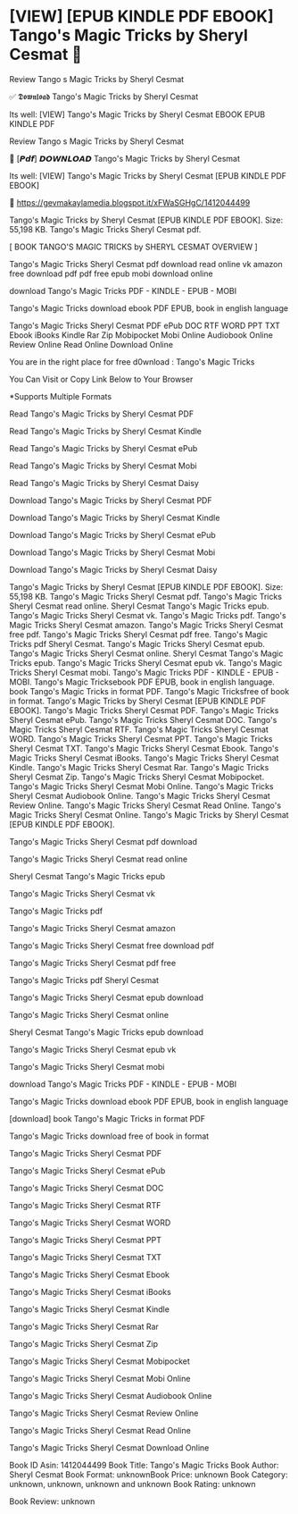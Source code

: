# [VIEW] [EPUB KINDLE PDF EBOOK] Tango's Magic Tricks by  Sheryl Cesmat 📝
Review Tango s Magic Tricks by Sheryl Cesmat

✅ 𝕯𝖔𝖜𝖓𝖑𝖔𝖆𝖉 Tango's Magic Tricks by Sheryl Cesmat

Its well: [VIEW] Tango's Magic Tricks by Sheryl Cesmat EBOOK EPUB KINDLE PDF


Review Tango s Magic Tricks by Sheryl Cesmat

📝 [𝙋𝙙𝙛] 𝘿𝙊𝙒𝙉𝙇𝙊𝘼𝘿 Tango's Magic Tricks by Sheryl Cesmat

Its well: [VIEW] Tango's Magic Tricks by Sheryl Cesmat [EPUB KINDLE PDF EBOOK]



🌈 https://gevmakaylamedia.blogspot.it/xFWaSGHgC/1412044499



Tango's Magic Tricks by Sheryl Cesmat [EPUB KINDLE PDF EBOOK]. Size: 55,198 KB. Tango's Magic Tricks Sheryl Cesmat pdf.

[ BOOK TANGO'S MAGIC TRICKS by SHERYL CESMAT OVERVIEW ]

Tango's Magic Tricks Sheryl Cesmat pdf download read online vk amazon free download pdf pdf free epub mobi download online

download Tango's Magic Tricks PDF - KINDLE - EPUB - MOBI

Tango's Magic Tricks download ebook PDF EPUB, book in english language

Tango's Magic Tricks Sheryl Cesmat PDF ePub DOC RTF WORD PPT TXT Ebook iBooks Kindle Rar Zip Mobipocket Mobi Online Audiobook Online Review Online Read Online Download Online

You are in the right place for free d0wnload : Tango's Magic Tricks

You Can Visit or Copy Link Below to Your Browser

*Supports Multiple Formats

Read Tango's Magic Tricks by Sheryl Cesmat PDF

Read Tango's Magic Tricks by Sheryl Cesmat Kindle

Read Tango's Magic Tricks by Sheryl Cesmat ePub

Read Tango's Magic Tricks by Sheryl Cesmat Mobi

Read Tango's Magic Tricks by Sheryl Cesmat Daisy

Download Tango's Magic Tricks by Sheryl Cesmat PDF

Download Tango's Magic Tricks by Sheryl Cesmat Kindle

Download Tango's Magic Tricks by Sheryl Cesmat ePub

Download Tango's Magic Tricks by Sheryl Cesmat Mobi

Download Tango's Magic Tricks by Sheryl Cesmat Daisy

Tango's Magic Tricks by Sheryl Cesmat [EPUB KINDLE PDF EBOOK]. Size: 55,198 KB. Tango's Magic Tricks Sheryl Cesmat pdf. Tango's Magic Tricks Sheryl Cesmat read online. Sheryl Cesmat Tango's Magic Tricks epub. Tango's Magic Tricks Sheryl Cesmat vk. Tango's Magic Tricks pdf. Tango's Magic Tricks Sheryl Cesmat amazon. Tango's Magic Tricks Sheryl Cesmat free pdf. Tango's Magic Tricks Sheryl Cesmat pdf free. Tango's Magic Tricks pdf Sheryl Cesmat. Tango's Magic Tricks Sheryl Cesmat epub. Tango's Magic Tricks Sheryl Cesmat online. Sheryl Cesmat Tango's Magic Tricks epub. Tango's Magic Tricks Sheryl Cesmat epub vk. Tango's Magic Tricks Sheryl Cesmat mobi. Tango's Magic Tricks PDF - KINDLE - EPUB - MOBI. Tango's Magic Tricksebook PDF EPUB, book in english language. book Tango's Magic Tricks in format PDF. Tango's Magic Tricksfree of book in format. Tango's Magic Tricks by Sheryl Cesmat [EPUB KINDLE PDF EBOOK]. Tango's Magic Tricks Sheryl Cesmat PDF. Tango's Magic Tricks Sheryl Cesmat ePub. Tango's Magic Tricks Sheryl Cesmat DOC. Tango's Magic Tricks Sheryl Cesmat RTF. Tango's Magic Tricks Sheryl Cesmat WORD. Tango's Magic Tricks Sheryl Cesmat PPT. Tango's Magic Tricks Sheryl Cesmat TXT. Tango's Magic Tricks Sheryl Cesmat Ebook. Tango's Magic Tricks Sheryl Cesmat iBooks. Tango's Magic Tricks Sheryl Cesmat Kindle. Tango's Magic Tricks Sheryl Cesmat Rar. Tango's Magic Tricks Sheryl Cesmat Zip. Tango's Magic Tricks Sheryl Cesmat Mobipocket. Tango's Magic Tricks Sheryl Cesmat Mobi Online. Tango's Magic Tricks Sheryl Cesmat Audiobook Online. Tango's Magic Tricks Sheryl Cesmat Review Online. Tango's Magic Tricks Sheryl Cesmat Read Online. Tango's Magic Tricks Sheryl Cesmat Online. Tango's Magic Tricks by Sheryl Cesmat [EPUB KINDLE PDF EBOOK].

Tango's Magic Tricks Sheryl Cesmat pdf download

Tango's Magic Tricks Sheryl Cesmat read online

Sheryl Cesmat Tango's Magic Tricks epub

Tango's Magic Tricks Sheryl Cesmat vk

Tango's Magic Tricks pdf

Tango's Magic Tricks Sheryl Cesmat amazon

Tango's Magic Tricks Sheryl Cesmat free download pdf

Tango's Magic Tricks Sheryl Cesmat pdf free

Tango's Magic Tricks pdf Sheryl Cesmat

Tango's Magic Tricks Sheryl Cesmat epub download

Tango's Magic Tricks Sheryl Cesmat online

Sheryl Cesmat Tango's Magic Tricks epub download

Tango's Magic Tricks Sheryl Cesmat epub vk

Tango's Magic Tricks Sheryl Cesmat mobi

download Tango's Magic Tricks PDF - KINDLE - EPUB - MOBI

Tango's Magic Tricks download ebook PDF EPUB, book in english language

[download] book Tango's Magic Tricks in format PDF

Tango's Magic Tricks download free of book in format

Tango's Magic Tricks Sheryl Cesmat PDF

Tango's Magic Tricks Sheryl Cesmat ePub

Tango's Magic Tricks Sheryl Cesmat DOC

Tango's Magic Tricks Sheryl Cesmat RTF

Tango's Magic Tricks Sheryl Cesmat WORD

Tango's Magic Tricks Sheryl Cesmat PPT

Tango's Magic Tricks Sheryl Cesmat TXT

Tango's Magic Tricks Sheryl Cesmat Ebook

Tango's Magic Tricks Sheryl Cesmat iBooks

Tango's Magic Tricks Sheryl Cesmat Kindle

Tango's Magic Tricks Sheryl Cesmat Rar

Tango's Magic Tricks Sheryl Cesmat Zip

Tango's Magic Tricks Sheryl Cesmat Mobipocket

Tango's Magic Tricks Sheryl Cesmat Mobi Online

Tango's Magic Tricks Sheryl Cesmat Audiobook Online

Tango's Magic Tricks Sheryl Cesmat Review Online

Tango's Magic Tricks Sheryl Cesmat Read Online

Tango's Magic Tricks Sheryl Cesmat Download Online

Book ID Asin: 1412044499
Book Title: Tango's Magic Tricks
Book Author: Sheryl Cesmat
Book Format: unknownBook Price: unknown
Book Category: unknown, unknown, unknown and unknown
Book Rating: unknown

Book Review: unknown
